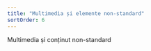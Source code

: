 ```yaml
---
title: "Multimedia și elemente non-standard"
sortOrder: 6
---
```


Multimedia și conținut non-standard
